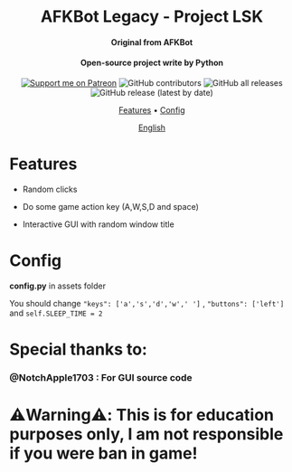 <h1 align="center">
  AFKBot Legacy - Project LSK
  <br>

 </h1>

<h4 align="center">Original from AFKBot</h4>

<h4 align="center">Open-source project write by Python</h4>

<p align="center">
<a href="https://patreon.com/gorouflex"><img src="https://img.shields.io/endpoint.svg?url=https%3A%2F%2Fshieldsio-patreon.vercel.app%2Fapi%3Fusername%3Dgorouflex%26type%3Dpatrons%26suffix%3Dsponsors&style=for-the-badge" alt="Support me on Patreon" /></a>
 <img alt="GitHub contributors" src="https://img.shields.io/github/contributors/gorouflex/afkbotlegacy?style=for-the-badge">
<img alt="GitHub all releases" src="https://img.shields.io/github/downloads/gorouflex/afkbotlegacy/total?style=for-the-badge">
<img alt="GitHub release (latest by date)" src="https://img.shields.io/github/v/release/gorouflex/afkbotlegacy?style=for-the-badge">
  <p align="center">
  <a href="#features">Features</a>
  •
  <a href="#config">Config</a>      
</p>

<div>
<p align="center">
  <a href="https://github.com/gorouflex/afkbot/blob/main/README.md">English</a>
</p>
</div>

# Features

- Random clicks

- Do some game action key (A,W,S,D and space)

- Interactive GUI with random window title

# Config
**config.py** in assets folder

You should change ```"keys": ['a','s','d','w',' ']``` , ```"buttons": ['left']``` and ```self.SLEEP_TIME = 2```
           
# Special thanks to:

### @NotchApple1703 : For GUI source code

# ⚠️Warning⚠️: This is for education purposes only, I am not responsible if you were ban in game!
